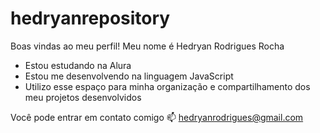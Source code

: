 # hedryanrepository
Boas vindas ao meu perfil!
Meu nome é Hedryan Rodrigues Rocha

- Estou estudando na Alura
- Estou me desenvolvendo na linguagem JavaScript
- Utilizo esse espaço para minha organização e compartilhamento dos meu projetos desenvolvidos

Você pode entrar em contato comigo 📫
hedryanrodrigues@gmail.com
